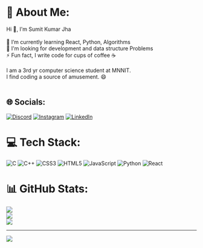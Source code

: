 # 💫 About Me:
Hi 👋, I'm Sumit Kumar Jha<br><br>🌱  I’m currently learning React, Python, Algorithms<br>🤝 I'm looking for development and data structure Problems <br>⚡ Fun fact,   I write code for cups of coffee ☕<br><br>I am a 3rd yr computer science student at MNNIT.<br>I find coding a source of amusement. 😄<br><br>


## 🌐 Socials:
[![Discord](https://img.shields.io/badge/Discord-%237289DA.svg?logo=discord&logoColor=white)](https://discord.gg/https://discord.gg/JUUd2gwP) [![Instagram](https://img.shields.io/badge/Instagram-%23E4405F.svg?logo=Instagram&logoColor=white)](https://instagram.com/_jha_sumit) [![LinkedIn](https://img.shields.io/badge/LinkedIn-%230077B5.svg?logo=linkedin&logoColor=white)](https://linkedin.com/in/sumit-jha-751149223) 

# 💻 Tech Stack:
![C](https://img.shields.io/badge/c-%2300599C.svg?style=for-the-badge&logo=c&logoColor=white) ![C++](https://img.shields.io/badge/c++-%2300599C.svg?style=for-the-badge&logo=c%2B%2B&logoColor=white) ![CSS3](https://img.shields.io/badge/css3-%231572B6.svg?style=for-the-badge&logo=css3&logoColor=white) ![HTML5](https://img.shields.io/badge/html5-%23E34F26.svg?style=for-the-badge&logo=html5&logoColor=white) ![JavaScript](https://img.shields.io/badge/javascript-%23323330.svg?style=for-the-badge&logo=javascript&logoColor=%23F7DF1E) ![Python](https://img.shields.io/badge/python-3670A0?style=for-the-badge&logo=python&logoColor=ffdd54) ![React](https://img.shields.io/badge/react-%2320232a.svg?style=for-the-badge&logo=react&logoColor=%2361DAFB)
# 📊 GitHub Stats:
![](https://github-readme-stats.vercel.app/api?username=sumitzha&theme=dark&hide_border=true&include_all_commits=true&count_private=true)<br/>
![](https://github-readme-streak-stats.herokuapp.com/?user=sumitzha&theme=dark&hide_border=true)<br/>
![](https://github-readme-stats.vercel.app/api/top-langs/?username=sumitzha&theme=dark&hide_border=true&include_all_commits=true&count_private=true&layout=compact)

---
[![](https://visitcount.itsvg.in/api?id=sumitzha&icon=0&color=0)](https://visitcount.itsvg.in)

<!-- Proudly created with GPRM ( https://gprm.itsvg.in ) -->
